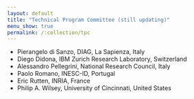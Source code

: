 ```yaml
---
layout: default
title: "Technical Program Committee (still updating)"
menu_show: true
permalink: /:collection/tpc
---
```


- Pierangelo di Sanzo, DIAG, La Sapienza, Italy
- Diego Didona, IBM Zurich Research Laboratory, Switzerland
- Alessandro Pellegrini, National Research Council, Italy
- Paolo Romano, INESC-ID, Portugal
- Eric Rutten, INRIA, France
- Philip A. Wilsey, University of Cincinnati, United States
